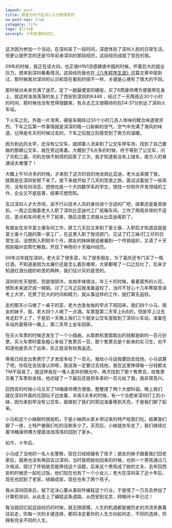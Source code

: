 ```yaml
---
layout: post
title: 我是为何下定决心入行程序员的
no-post-nav: true
category: life
tags: [life]
excerpt: 十年前深圳记忆。
---
```


这次因为参加一个活动，在深圳呆了一段时间，深度体验了深圳人民的日常生活。但更让我怀念的还是10年前来深圳的那段经历，这段经历成就了现在的我。

09年的时候，我正在读大四，也正值H1N1流感肆虐中国的时候，怀着巨大的就业压力，想来到深圳看看情况。这段经历我也在[《六年程序生涯》](http://www.ityouknow.com/life/2016/11/20/six-years-program.html)这篇文章中提到过，那时候我对深圳的认识和现在看到的很不一样，关键是心境有了很大的不同。

那时候对未来充满了迷茫，定了一趟最便宜的硬座，买了6筒康师傅方便面带在身上，就这样浩浩荡荡的坐上了西安到深圳的K448 ，经过了一天两夜近30个小时的时间，那时候也没有觉得很酸爽，有点忐忑又很期待的在04:37分到达了深圳火车站。

下火车之后，外面一片漆黑，硬座车厢经过30个小时几百人体味的糅合味道很浓烈，下车之后第一件事情就是深深的吸一口新鲜的空气，空气中充满了海风的味道。记得是冬天的时候过去的，下车之后就立刻感受到了南方的温暖。

因为到达的太早，还没有公交车，就顺着人流来到了公交车停车场，找到了自己要做的那辆公交车，就在旁边等着。大概到了6点多的时候，终于等到了公交车，问了司机三遍，司机也很不耐烦的回答了三次，我才知道我没有上错车，南方人的普通话太难懂了！

大概上午10点多的时候，才来到了这次的目的地龙岗比亚迪，老大出来接了我，就算是在深圳安顿下来了。接下来就开始了几天的受虐之旅，面试试着投了一些简历，没有任何消息，想想也是一个大四数学系的学生，想找一份软件开发领域的工作，企业又不是慈善，结果可想而知。

去过深圳人才大市场，说不行以技术人员的身份进个合适的厂吧，结果还是备受挫折。一周之后跟着老大入职了深圳比亚迪代工厂纸箱车间，工作了两周非常的不适应，差点和车间老大干了起来，随后没要工资就从比亚迪离职了。

有朋友在龙华富士康车间工作，辞工几天后又来到了富士康，入职后才知道这就是富士康十几跳的第一家工厂，在这里入职了物流部门，见证了打工妹/打工仔的日常生活。没想到入职刚半个月，朋友的妹妹据说被骗到一个传销组织，又请了十天假到福州去帮忙解救，开启了神奇的十天福州经历。

09年过年就在深圳，老大买了很多菜，叫了很多朋友，为了喜庆还专门买了一瓶红酒，不知道是因为太廉价还是怎么着巨难喝，大家都喝了一口之后吐了，后来才知道红酒分甜的和苦的两种，我们估计买的是苦的。

深圳的冬天很短，但是很阴冷，龙岗年味很淡，年三十的时候，看着窗外的火花，想到未来迷茫成一锅粥。过了三月之后就准备返校了，当时不甘心十几年寒窗苦读考上大学，花费了巨大的时间和精力，就从事这样的工作，就打算先返校。

走的那天小马做了一桌子的菜，老大也急匆匆的早点下班回来，我们四个小马、朋友的妹子、我、老大四个人喝了一点酒。车票是第二天早上8点的，但是早上过去肯定赶不上了，于是前一天晚上我们三个就坐公交车提取到了深圳火车站，准备在车站外面等待一晚上，第二天早上坐车回家。

在买火车票的时候还发生了一个小插曲，从取款机里面取出的钱都是新的一百元钞票，买火车票时着急粗心多给了售票员一百，那个售票员是个新来的实习生，也不知道他是否点了出来，反正是没有给我返还。

等我已经走出售票厅了才发现多给了一百元，我给小马说我要回去找他，小马说算了吧，你现在去找谁认你呀，我说我一定要过去找他，我在这里挣得每一分钱都太TM不容易了。就这样我在一堆人差异的眼光中，再次找到了那个售票员，给售票员看了车票和金钱，他迟疑了一下最后还是把多拿的一百元给了我，我非常高兴。

回西安的时候小马又买了18桶康师傅方便面，整整提了两个大塑料袋。晚上我们就在深圳外面的花园坛子边坐着，半夜3点多的时候，有一个合肥来深圳打工的小妹，因为来到早没有公交车，就做到了我们的旁边准备等到天亮，于是我们聊了起来。

小马和这个小妹聊的很投机，于是小妹把从家乡带过来的特产给我们吃，结果我们聊了一夜，土特产被我们吃的没剩多少了。天亮后，小妹就坐车走了，我们继续扛着18桶康师傅方便面浩浩荡荡的回到了家乡。

如今，十年后。

小马成了当地的一名人名警察，现在已经结婚有了孩子；朋友的妹子跟着我们回老家后，就再也没有再回去过深圳，当时我把她劝回来的时候，也和一个男孩通过几次电话，探讨了传销是否能挣钱这个话题，后来这个男孩成了她的丈夫，去年回西安的时候还一起吃过饭，他们现在也有了一个小女儿；老大在深圳呆了近十年后，现在也回到了老家，结婚成家，现在也有了两个孩子。

我从深圳回来后，就下定决心要从事软件编程这个行业，于是借了一万员去参加了计算机培训，从此走上了编程这条道路，从西安到北京，转眼间十年已过！

每当我回忆起这段经历的时候，就无限感慨，人生的机遇都是被历史的洪流夹裹着往前走，你每一次的关键选择，都将决定着你的人生方向如何走，不同的选择，将拥有完全不同的人生。